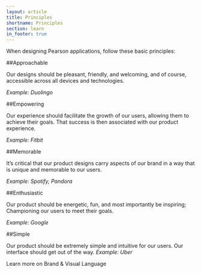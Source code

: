 ```yaml
---
layout: article
title: Principles
shortname: Principles
section: learn
in_footer: true
---
```



When designing Pearson applications, follow these basic principles:


##Approachable

Our designs should be pleasant, friendly, and welcoming, and of course, accessible across all devices and technologies.

*Example: Duolingo*


##Empowering

Our experience should facilitate the growth of our users, allowing them to achieve their goals. That success is then associated with our product experience.

*Example: Fitbit*


##Memorable

It’s critical that our product designs carry aspects of our brand in a way that is unique and memorable to our users.

*Example: Spotify, Pandora*


##Enthusiastic

Our product should be energetic, fun, and most importantly be inspiring; Championing our users to meet their goals.

*Example: Google*

##Simple

Our product should be extremely simple and intuitive for our users. Our interface should get out of the way.
*Example: Uber*




Learn more on Brand & Visual Language
